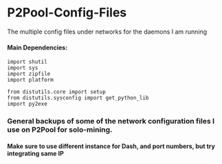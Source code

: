 # P2Pool-Config-Files
The multiple config files under networks for the daemons I am running

#### Main Dependencies:

```import os
import shutil
import sys
import zipfile
import platform

from distutils.core import setup
from distutils.sysconfig import get_python_lib
import py2exe
```
### General backups of some of the network configuration files I use on P2Pool for solo-mining.

#### Make sure to use different instance for Dash, and port numbers, but try integrating same IP
